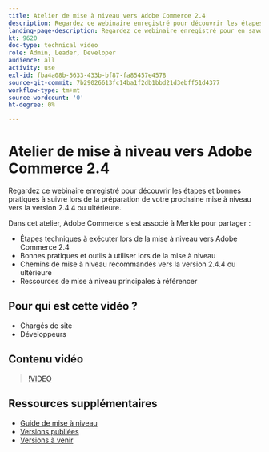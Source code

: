 ```yaml
---
title: Atelier de mise à niveau vers Adobe Commerce 2.4
description: Regardez ce webinaire enregistré pour découvrir les étapes de mise à niveau d’Adobe Commerce et les bonnes pratiques relatives à la version 2.4.4 ou ultérieure.
landing-page-description: Regardez ce webinaire enregistré pour en savoir plus sur les étapes de mise à niveau d’Adobe Commerce 2.4 et les bonnes pratiques.
kt: 9620
doc-type: technical video
role: Admin, Leader, Developer
audience: all
activity: use
exl-id: fba4a08b-5633-433b-bf87-fa85457e4578
source-git-commit: 7b29026613fc14ba1f2db1bbd21d3ebff51d4377
workflow-type: tm+mt
source-wordcount: '0'
ht-degree: 0%

---
```


# Atelier de mise à niveau vers Adobe Commerce 2.4

Regardez ce webinaire enregistré pour découvrir les étapes et bonnes pratiques à suivre lors de la préparation de votre prochaine mise à niveau vers la version 2.4.4 ou ultérieure.

Dans cet atelier, Adobe Commerce s&#39;est associé à Merkle pour partager :

- Étapes techniques à exécuter lors de la mise à niveau vers Adobe Commerce 2.4
- Bonnes pratiques et outils à utiliser lors de la mise à niveau
- Chemins de mise à niveau recommandés vers la version 2.4.4 ou ultérieure
- Ressources de mise à niveau principales à référencer

## Pour qui est cette vidéo ?

- Chargés de site
- Développeurs

## Contenu vidéo

>[!VIDEO](https://video.tv.adobe.com/v/340038?quality=12&learn=on)

## Ressources supplémentaires

- [Guide de mise à niveau](https://experienceleague.adobe.com/docs/commerce-operations/upgrade-guide/overview.html)
- [Versions publiées](https://devdocs.magento.com/release/released-versions.html)
- [Versions à venir](https://devdocs.magento.com/release/)
